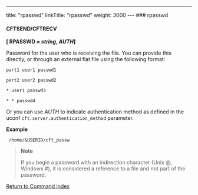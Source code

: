 ---
title: "rpasswd"
linkTitle: "rpasswd"
weight: 3000
--- ### rpasswd

#### CFTSEND/CFTRECV

****[ RPASSWD = *string*, _AUTH_]****

Password for the user who is receiving the file. You can provide this directly, or through an external flat file using the following format:

`part1 user1 passwd1`

`part2 user2 passwd2`

`* user1 passwd3`

`* * passwd4`

Or you can use _AUTH_ to indicate authentication method as defined in the uconf `cft.server.authentication_method` parameter.

****Example****

` /home/&USERID/cft_passw`

> **Note**
>
> If you begin a password with an indirection character (Unix @, Windows #), it is considered a reference to a file and not part of the password.

[Return to Command index](../../)
